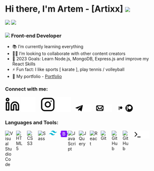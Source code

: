 <h1>Hi there, I'm Artem - [Artixx] <img src="https://raw.githubusercontent.com/iampavangandhi/iampavangandhi/master/gifs/Hi.gif" width="30px"> </h1>
<img src="./img/header-artixx.jpg#gh-light-mode-only" />
<img src="./img/header-artixx-dark.jpg#gh-dark-mode-only" />
<h3> <img src="https://media.giphy.com/media/WUlplcMpOCEmTGBtBW/giphy.gif" width="30" /> Front-end Developer </h3>

- 📚 I’m currently learning everything
- 🤝🏻 I’m looking to collaborate with other content creators
- 🎯 2023 Goals: Learn Node.js, MongoDB, Express.js and improve my React Skills
- ⚡ Fun fact: I like sports [ karate ], play tennis / volleyball
- 💼 My portfolio - [Portfolio](https://artixxportfolio.netlify.app)

### Connect with me: 

[![website](./img/linkedin-light.svg)](https://www.linkedin.com/in/artixx-developer-66b608259#gh-light-mode-only)
[![website](./img/linkedin-dark.svg)](https://www.linkedin.com/in/artixx-developer-66b608259#gh-dark-mode-only)
&nbsp;&nbsp;
[![website](./img/instagram-light.svg)](https://www.instagram.com/artix_25#gh-light-mode-only)
[![website](./img/instagram-dark.svg)](https://www.instagram.com/artix_25#gh-dark-mode-only)
&nbsp;&nbsp;
[![website](./img/telegram-light.png)](https://t.me/Artixx_rich_boy#gh-light-mode-only)
[![website](./img/telegram-dark.png)](https://t.me/Artixx_rich_boy#gh-dark-mode-only)
&nbsp;&nbsp;
[![website](./img/mail-light.png)](http://officalwoolf@gmail.com#gh-light-mode-only)
[![website](./img/mail-dark.png)](http://officalwoolf@gmail.com#gh-dark-mode-only)
&nbsp;&nbsp;
[![website](./img/patreon-dark.png)](https://patreon.com/user?u=69664993#gh-light-mode-only)
[![website](./img/patreon-light.png)](https://patreon.com/user?u=69664993#gh-dark-mode-only)

### Languages and Tools:

[<img align="left" alt="Visual Studio Code" width="26px" src="https://cdn.jsdelivr.net/gh/devicons/devicon/icons/vscode/vscode-original.svg" style="padding-right:10px;" />][website]
[<img align="left" alt="HTML5" width="26px" src="https://cdn.jsdelivr.net/gh/devicons/devicon/icons/html5/html5-original.svg" style="padding-right:10px;" />][website]
[<img align="left" alt="CSS3" width="26px" src="https://cdn.jsdelivr.net/gh/devicons/devicon/icons/css3/css3-original.svg" style="padding-right:10px;" />][website]
[<img align="left" alt="Sass" width="26px" src="https://cdn.jsdelivr.net/gh/devicons/devicon/icons/sass/sass-original.svg" style="padding-right:10px;" />][website]
[<img align="left" alt="Tailwind" width="26px" src="./img/tailwind-css-icon.svg" style="padding-right:10px;" />][website]
[<img align="left" alt="Bootstrap" width="26px" src="./img/Bootstrap_logo.svg.png" />][website]
[<img align="left" alt="JavaScript" width="26px" src="https://cdn.jsdelivr.net/gh/devicons/devicon/icons/javascript/javascript-original.svg" style="padding-right:10px;" />][website]
[<img align="left" alt="JQuery" width="26px" src="https://www.vectorlogo.zone/logos/jquery/jquery-icon.svg" style="padding-right:10px;" />][website]
[<img align="left" alt="React" width="26px" src="https://cdn.jsdelivr.net/gh/devicons/devicon/icons/react/react-original.svg" style="padding-right:10px;" />][website]
[<img align="left" alt="Git" width="26px" src="https://cdn.jsdelivr.net/gh/devicons/devicon/icons/git/git-original.svg" style="padding-right:10px;" />][website]
[<img align="left" alt="GitHub" width="26px" src="https://user-images.githubusercontent.com/3369400/139447912-e0f43f33-6d9f-45f8-be46-2df5bbc91289.png" style="padding-right:10px;" />](https://artixxportfolio.netlify.app#gh-dark-mode-only)
[<img align="left" alt="GitHub" width="26px" src="https://user-images.githubusercontent.com/3369400/139448065-39a229ba-4b06-434b-bc67-616e2ed80c8f.png" style="padding-right:10px;" />](https://artixxportfolio.netlify.app#gh-light-mode-only)
[<img align="left" alt="Terminal" width="26px" src="./img/terminal-light.svg" />](https://artixxportfolio.netlify.app#gh-light-mode-only)
[<img align="left" alt="Terminal" width="26px" src="./img/terminal-dark.svg" />](https://artixxportfolio.netlify.app#gh-dark-mode-only)

[website]: https://artixxportfolio.netlify.app
[instagram]: https://www.instagram.com/artix_25
[linkedin]:https://www.linkedin.com/in/artixx-developer-66b608259
[telegram]:https://t.me/Artixx_rich_boy
